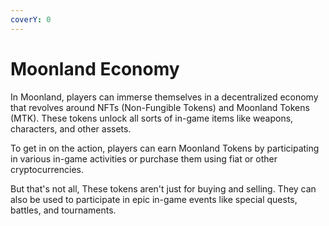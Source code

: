 ```yaml
---
coverY: 0
---
```


# Moonland Economy

In Moonland, players can immerse themselves in a decentralized economy that revolves around NFTs (Non-Fungible Tokens) and Moonland Tokens (MTK). These tokens unlock all sorts of in-game items like weapons, characters, and other assets.&#x20;

To get in on the action, players can earn Moonland Tokens by participating in various in-game activities or purchase them using fiat or other cryptocurrencies.&#x20;

But that's not all, These tokens aren't just for buying and selling. They can also be used to participate in epic in-game events like special quests, battles, and tournaments.
